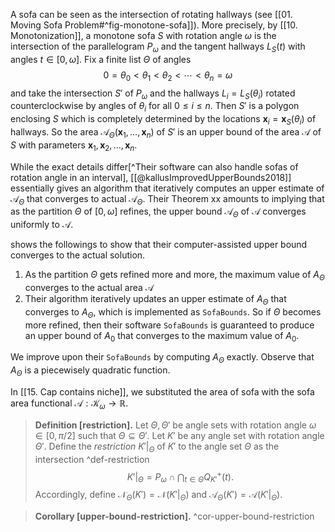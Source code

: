 A sofa can be seen as the intersection of rotating hallways (see [[01. Moving Sofa Problem#^fig-monotone-sofa]]). More precisely, by [[10. Monotonization]], a monotone sofa $S$ with rotation angle $\omega$ is the intersection of the parallelogram $P_\omega$ and the tangent hallways $L_S(t)$ with angles $t \in [0, \omega]$. Fix a finite list $\Theta$ of angles
$$0 = \theta_0 < \theta_1 < \theta_2 < \cdots < \theta_n = \omega$$
and take the intersection $S'$ of $P_\omega$ and the hallways $L_i = L_S(\theta_i)$ rotated counterclockwise by angles of $\theta_i$ for all $0 \leq i \leq n$. Then $S'$ is a polygon enclosing $S$ which is completely determined by the locations $\mathbf{x}_i = \mathbf{x}_S(\theta_i)$ of hallways. So the area $\mathcal{A}_\Theta(\mathbf{x}_1, \dots, \mathbf{x}_n)$ of $S'$ is an upper bound of the area $\mathcal{A}$ of $S$ with parameters $\mathbf{x}_1, \mathbf{x}_2, \dots, \mathbf{x}_n$.

While the exact details differ[^Their software can also handle sofas of rotation angle in an interval], [[@kallusImprovedUpperBounds2018]] essentially gives an algorithm that iteratively computes an upper estimate of $\mathcal{A}_\Theta$ that converges to actual $\mathcal{A}_\Theta$. Their Theorem xx amounts to implying that as the partition $\Theta$ of $[0, \omega]$ refines, the upper bound $\mathcal{A}_\Theta$ of $\mathcal{A}$ converges uniformly to $\mathcal{A}$. 

shows the followings to show that their computer-assisted upper bound converges to the actual solution.
1. As the partition $\Theta$ gets refined more and more, the maximum value of $A_\Theta$ converges to the actual area $\mathcal{A}$  
2. Their algorithm iteratively updates an upper estimate of $A_\Theta$ that converges to $A_\Theta$, which is implemented as `SofaBounds`.
So if $\Theta$ becomes more refined, then their software `SofaBounds` is guaranteed to produce an upper bound of $A_0$ that converges to the maximum value of $A_0$.

We improve upon their `SofaBounds` by computing $A_\Theta$ exactly. Observe that $A_\Theta$ is a piecewisely quadratic function.

In [[15. Cap contains niche]], we substituted the area of sofa with the sofa area functional $\mathcal{A} : \mathcal{K}_\omega \to \mathbb{R}$. 

> __Definition [restriction].__ Let $\Theta, \Theta'$ be angle sets with rotation angle $\omega \in [0, \pi/2]$ such that $\Theta \subseteq \Theta'$. Let $K'$ be any angle set with rotation angle $\Theta'$. Define the _restriction_ $K'|_{\Theta}$ of $K'$ to the angle set $\Theta$ as the intersection ^def-restriction
$$
K'|_{\Theta} = P_\omega \cap \bigcap_{t \in \Theta} Q^+_{K'}(t).
$$
> Accordingly, define $\mathcal{N}_\Theta(K') = \mathcal{N}(K'|_\Theta)$ and $\mathcal{A}_\Theta(K') = \mathcal{A}(K'|_\Theta)$.

> __Corollary [upper-bound-restriction].__  ^cor-upper-bound-restriction